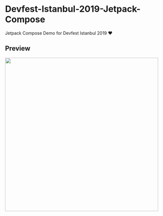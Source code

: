# Devfest-Istanbul-2019-Jetpack-Compose
Jetpack Compose Demo for Devfest Istanbul 2019 ❤ 

## Preview
<img src="https://github.com/necatisozer/Devfest-Istanbul-2019-Jetpack-Compose/blob/master/art/demo.gif" height="500">
